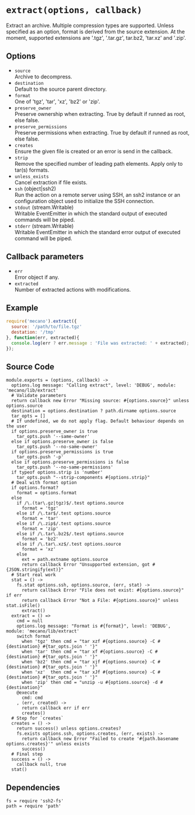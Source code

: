 
# `extract(options, callback)`

Extract an archive. Multiple compression types are supported. Unless
specified as an option, format is derived from the source extension. At the
moment, supported extensions are '.tgz', '.tar.gz', tar.bz2, 'tar.xz' and '.zip'.

## Options

*   `source`   
    Archive to decompress.   
*   `destination`   
    Default to the source parent directory.   
*   `format`   
    One of 'tgz', 'tar', 'xz', 'bz2' or 'zip'.   
*   `preserve_owner`   
    Preserve ownership when extracting. True by default if runned as root, else false.   
*   `preserve_permissions`   
    Preserve permissions when extracting. True by default if runned as root, else false.   
*   `creates`   
    Ensure the given file is created or an error is send in the callback.  
*   `strip`   
    Remove the specified number of leading path elements. Apply only to tar(s) formats.   
*   `unless_exists`   
    Cancel extraction if file exists.   
*   `ssh` (object|ssh2)   
    Run the action on a remote server using SSH, an ssh2 instance or an
    configuration object used to initialize the SSH connection.   
*   `stdout` (stream.Writable)   
    Writable EventEmitter in which the standard output of executed commands will
    be piped.   
*   `stderr` (stream.Writable)   
    Writable EventEmitter in which the standard error output of executed command
    will be piped.   

## Callback parameters

*   `err`   
    Error object if any.   
*   `extracted`   
    Number of extracted actions with modifications.   

## Example

```javascript
require('mecano').extract({
  source: '/path/to/file.tgz'
  destation: '/tmp'
}, function(err, extracted){
  console.log(err ? err.message : 'File was extracted: ' + extracted);
});
```

## Source Code

    module.exports = (options, callback) ->
      options.log message: "Calling extract", level: 'DEBUG', module: 'mecano/lib/extract'
      # Validate parameters
      return callback new Error "Missing source: #{options.source}" unless options.source
      destination = options.destination ? path.dirname options.source
      tar_opts = []
      # If undefined, we do not apply flag. Default behaviour depends on the user
      if options.preserve_owner is true
        tar_opts.push '--same-owner'
      else if options.preserve_owner is false
        tar_opts.push '--no-same-owner'
      if options.preserve_permissions is true
        tar_opts.push '-p'
      else if options.preserve_permissions is false
        tar_opts.push '--no-same-permissions'
      if typeof options.strip is 'number'
        tar_opts.push "--strip-components #{options.strip}"
      # Deal with format option
      if options.format?
        format = options.format
      else
        if /\.(tar\.gz|tgz)$/.test options.source
          format = 'tgz'
        else if /\.tar$/.test options.source
          format = 'tar'
        else if /\.zip$/.test options.source
          format = 'zip'
        else if /\.tar\.bz2$/.test options.source
          format = 'bz2'
        else if /\.tar\.xz$/.test options.source
          format = 'xz'
        else
          ext = path.extname options.source
          return callback Error "Unsupported extension, got #{JSON.stringify(ext)}"
      # Start real work
      stat = () ->
        fs.stat options.ssh, options.source, (err, stat) ->
          return callback Error "File does not exist: #{options.source}" if err
          return callback Error "Not a File: #{options.source}" unless stat.isFile()
          extract()
      extract = () =>
        cmd = null
        options.log message: "Format is #{format}", level: 'DEBUG', module: 'mecano/lib/extract'
        switch format
          when 'tgz' then cmd = "tar xzf #{options.source} -C #{destination} #{tar_opts.join ' '}"
          when 'tar' then cmd = "tar xf #{options.source} -C #{destination} #{tar_opts.join ' '}"
          when 'bz2' then cmd = "tar xjf #{options.source} -C #{destination} #{tar_opts.join ' '}"
          when 'xz'  then cmd = "tar xJf #{options.source} -C #{destination} #{tar_opts.join ' '}"
          when 'zip' then cmd = "unzip -u #{options.source} -d #{destination}"
        @execute
          cmd: cmd
        , (err, created) ->
          return callback err if err
          creates()
      # Step for `creates`
      creates = () ->
        return success() unless options.creates?
        fs.exists options.ssh, options.creates, (err, exists) ->
          return callback new Error "Failed to create '#{path.basename options.creates}'" unless exists
          success()
      # Final step
      success = () ->
        callback null, true
      stat()

## Dependencies

    fs = require 'ssh2-fs'
    path = require 'path'
